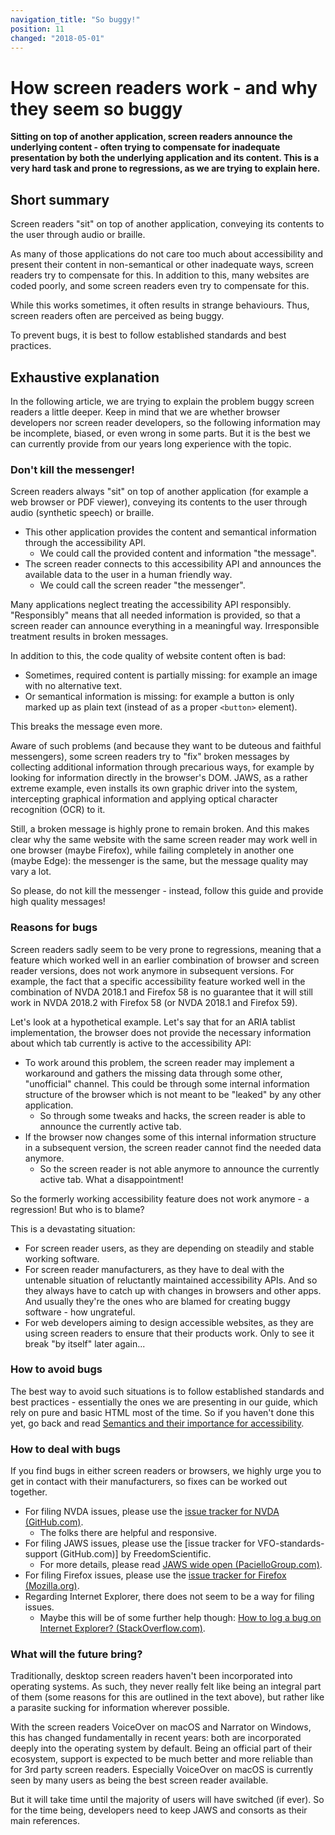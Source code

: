 ```yaml
---
navigation_title: "So buggy!"
position: 11
changed: "2018-05-01"
---
```


# How screen readers work - and why they seem so buggy

**Sitting on top of another application, screen readers announce the underlying content - often trying to compensate for inadequate presentation by both the underlying application and its content. This is a very hard task and prone to regressions, as we are trying to explain here.**

## Short summary

Screen readers "sit" on top of another application, conveying its contents to the user through audio or braille.

As many of those applications do not care too much about accessibility and present their content in non-semantical or other inadequate ways, screen readers try to compensate for this. In addition to this, many websites are coded poorly, and some screen readers even try to compensate for this.

While this works sometimes, it often results in strange behaviours. Thus, screen readers often are perceived as being buggy.

To prevent bugs, it is best to follow established standards and best practices.

## Exhaustive explanation

In the following article, we are trying to explain the problem buggy screen readers a little deeper. Keep in mind that we are whether browser developers nor screen reader developers, so the following information may be incomplete, biased, or even wrong in some parts. But it is the best we can currently provide from our years long experience with the topic.

### Don't kill the messenger!

Screen readers always "sit" on top of another application (for example a web browser or PDF viewer), conveying its contents to the user through audio (synthetic speech) or braille.

- This other application provides the content and semantical information through the accessibility API.
    - We could call the provided content and information "the message".
- The screen reader connects to this accessibility API and announces the available data to the user in a human friendly way.
    - We could call the screen reader "the messenger".

Many applications neglect treating the accessibility API responsibly. "Responsibly" means that all needed information is provided, so that a screen reader can announce everything in a meaningful way. Irresponsible treatment results in broken messages.

In addition to this, the code quality of website content often is bad:

- Sometimes, required content is partially missing: for example an image with no alternative text.
- Or semantical information is missing: for example a button is only marked up as plain text (instead of as a proper `<button>` element).

This breaks the message even more.

Aware of such problems (and because they want to be duteous and faithful messengers), some screen readers try to "fix" broken messages by collecting additional information through precarious ways, for example by looking for information directly in the browser's DOM. JAWS, as a rather extreme example, even installs its own graphic driver into the system, intercepting graphical information and applying optical character recognition (OCR) to it.

Still, a broken message is highly prone to remain broken. And this makes clear why the same website with the same screen reader may work well in one browser (maybe Firefox), while failing completely in another one (maybe Edge): the messenger is the same, but the message quality may vary a lot.

So please, do not kill the messenger - instead, follow this guide and provide high quality messages!

### Reasons for bugs

Screen readers sadly seem to be very prone to regressions, meaning that a feature which worked well in an earlier combination of browser and screen reader versions, does not work anymore in subsequent versions. For example, the fact that a specific accessibility feature worked well in the combination of NVDA 2018.1 and Firefox 58 is no guarantee that it will still work in NVDA 2018.2 with Firefox 58 (or NVDA 2018.1 and Firefox 59).

Let's look at a hypothetical example. Let's say that for an ARIA tablist implementation, the browser does not provide the necessary information about which tab currently is active to the accessibility API:

- To work around this problem, the screen reader may implement a workaround and gathers the missing data through some other, "unofficial" channel. This could be through some internal information structure of the browser which is not meant to be "leaked" by any other application.
    - So through some tweaks and hacks, the screen reader is able to announce the currently active tab.
- If the browser now changes some of this internal information structure in a subsequent version, the screen reader cannot find the needed data anymore.
    - So the screen reader is not able anymore to announce the currently active tab. What a disappointment!

So the formerly working accessibility feature does not work anymore - a regression! But who is to blame?

This is a devastating situation:

- For screen reader users, as they are depending on steadily and stable working software.
- For screen reader manufacturers, as they have to deal with the untenable situation of reluctantly maintained accessibility APIs. And so they always have to catch up with changes in browsers and other apps. And usually they're the ones who are blamed for creating buggy software - how ungrateful.
- For web developers aiming to design accessible websites, as they are using screen readers to ensure that their products work. Only to see it break "by itself" later again...

### How to avoid bugs

The best way to avoid such situations is to follow established standards and best practices - essentially the ones we are presenting in our guide, which rely on pure and basic HTML most of the time. So if you haven't done this yet, go back and read [Semantics and their importance for accessibility](/knowledge/semantics).

### How to deal with bugs

If you find bugs in either screen readers or browsers, we highly urge you to get in contact with their manufacturers, so fixes can be worked out together.

- For filing NVDA issues, please use the [issue tracker for NVDA (GitHub.com)](https://github.com/nvaccess/nvda/issues).
    - The folks there are helpful and responsive.
- For filing JAWS issues, please use the [issue tracker for VFO-standards-support (GitHub.com)] by FreedomScientific.
    - For more details, please read [JAWS wide open (PacielloGroup.com)](https://developer.paciellogroup.com/blog/2017/10/jaws-wide-open/).
- For filing Firefox issues, please use the [issue tracker for Firefox (Mozilla.org)](https://bugzilla.mozilla.org).
- Regarding Internet Explorer, there does not seem to be a way for filing issues.
    - Maybe this will be of some further help though: [How to log a bug on Internet Explorer? (StackOverflow.com)](https://stackoverflow.com/questions/258168/how-to-log-a-bug-on-internet-explorer).

### What will the future bring?

Traditionally, desktop screen readers haven't been incorporated into operating systems. As such, they never really felt like being an integral part of them (some reasons for this are outlined in the text above), but rather like a parasite sucking for information wherever possible.

With the screen readers VoiceOver on macOS and Narrator on Windows, this has changed fundamentally in recent years: both are incorporated deeply into the operating system by default. Being an official part of their ecosystem, support is expected to be much better and more reliable than for 3rd party screen readers. Especially VoiceOver on macOS is currently seen by many users as being the best screen reader available.

But it will take time until the majority of users will have switched (if ever). So for the time being, developers need to keep JAWS and consorts as their main references.
